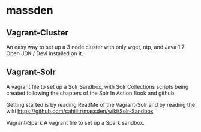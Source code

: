 massden
=======
Vagrant-Cluster
-------------
An easy way to set up a 3 node cluster with only wget, ntp, and Java 1.7 Open JDK / Devl installed on it.

Vagrant-Solr
-------------
A vagrant file to set up a Solr Sandbox, with Solr Collections scripts being created following the chapters of the Solr In Action Book and github.

Getting started is by reading ReadMe of the Vagrant-Solr and by reading the wiki https://github.com/cahilltr/massden/wiki/Solr-Sandbox

Vagrant-Spark
A vagrant file to set up a Spark sandbox.
